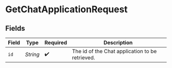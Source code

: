 # GetChatApplicationRequest


## Fields

| Field                                           | Type                                            | Required                                        | Description                                     |
| ----------------------------------------------- | ----------------------------------------------- | ----------------------------------------------- | ----------------------------------------------- |
| `id`                                            | *String*                                        | :heavy_check_mark:                              | The id of the Chat application to be retrieved. |